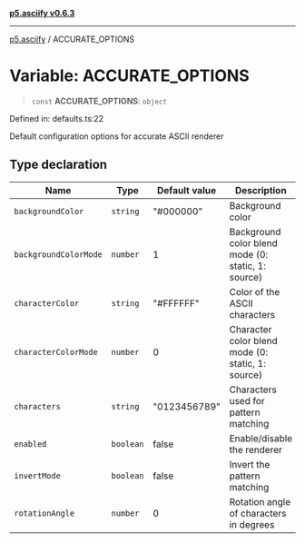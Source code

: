 [**p5.asciify v0.6.3**](../README.md)

***

[p5.asciify](../globals.md) / ACCURATE\_OPTIONS

# Variable: ACCURATE\_OPTIONS

> `const` **ACCURATE\_OPTIONS**: `object`

Defined in: defaults.ts:22

Default configuration options for accurate ASCII renderer

## Type declaration

| Name | Type | Default value | Description | Defined in |
| ------ | ------ | ------ | ------ | ------ |
| <a id="backgroundcolor"></a> `backgroundColor` | `string` | "#000000" | Background color | defaults.ts:32 |
| <a id="backgroundcolormode"></a> `backgroundColorMode` | `number` | 1 | Background color blend mode (0: static, 1: source) | defaults.ts:34 |
| <a id="charactercolor"></a> `characterColor` | `string` | "#FFFFFF" | Color of the ASCII characters | defaults.ts:28 |
| <a id="charactercolormode"></a> `characterColorMode` | `number` | 0 | Character color blend mode (0: static, 1: source) | defaults.ts:30 |
| <a id="characters"></a> `characters` | `string` | "0123456789" | Characters used for pattern matching | defaults.ts:26 |
| <a id="enabled"></a> `enabled` | `boolean` | false | Enable/disable the renderer | defaults.ts:24 |
| <a id="invertmode"></a> `invertMode` | `boolean` | false | Invert the pattern matching | defaults.ts:36 |
| <a id="rotationangle"></a> `rotationAngle` | `number` | 0 | Rotation angle of characters in degrees | defaults.ts:38 |
